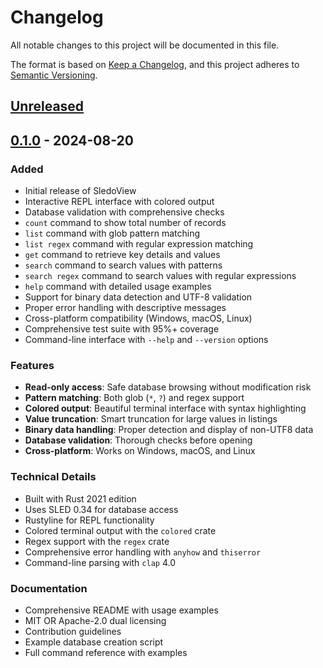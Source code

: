 # Changelog

All notable changes to this project will be documented in this file.

The format is based on [Keep a Changelog](https://keepachangelog.com/en/1.0.0/),
and this project adheres to [Semantic Versioning](https://semver.org/spec/v2.0.0.html).

## [Unreleased]

## [0.1.0] - 2024-08-20

### Added
- Initial release of SledoView
- Interactive REPL interface with colored output
- Database validation with comprehensive checks
- `count` command to show total number of records
- `list` command with glob pattern matching
- `list regex` command with regular expression matching
- `get` command to retrieve key details and values
- `search` command to search values with patterns
- `search regex` command to search values with regular expressions
- `help` command with detailed usage examples
- Support for binary data detection and UTF-8 validation
- Proper error handling with descriptive messages
- Cross-platform compatibility (Windows, macOS, Linux)
- Comprehensive test suite with 95%+ coverage
- Command-line interface with `--help` and `--version` options

### Features
- **Read-only access**: Safe database browsing without modification risk
- **Pattern matching**: Both glob (`*`, `?`) and regex support
- **Colored output**: Beautiful terminal interface with syntax highlighting
- **Value truncation**: Smart truncation for large values in listings
- **Binary data handling**: Proper detection and display of non-UTF8 data
- **Database validation**: Thorough checks before opening
- **Cross-platform**: Works on Windows, macOS, and Linux

### Technical Details
- Built with Rust 2021 edition
- Uses SLED 0.34 for database access
- Rustyline for REPL functionality
- Colored terminal output with the `colored` crate
- Regex support with the `regex` crate
- Comprehensive error handling with `anyhow` and `thiserror`
- Command-line parsing with `clap` 4.0

### Documentation
- Comprehensive README with usage examples
- MIT OR Apache-2.0 dual licensing
- Contribution guidelines
- Example database creation script
- Full command reference with examples

[Unreleased]: https://github.com/yourusername/sledoview/compare/v0.1.0...HEAD
[0.1.0]: https://github.com/yourusername/sledoview/releases/tag/v0.1.0
